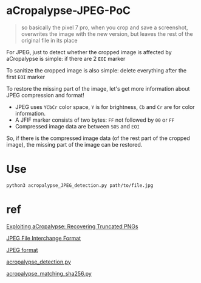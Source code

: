 # aCropalypse-JPEG-PoC

> so basically the pixel 7 pro, when you crop and save a screenshot, overwrites the image with the new version, but leaves the rest of the original file in its place

For JPEG, just to detect whether the cropped image is affected by aCropalypse is simple: if there are 2 `EOI` marker

To sanitize the cropped image is also simple: delete everything after the first `EOI` marker

To restore the missing part of the image, let's get more information about JPEG compression and format!

- JPEG uses `YCbCr` color space, `Y` is for brightness, `Cb` and `Cr` are for color information.
- A JFIF marker consists of two bytes: `FF` not followed by `00` or `FF`
- Compressed image data are between `SOS` and `EOI`

So, if there is the compressed image data (of the rest part of the cropped image), the missing part of the image can be restored.

# Use

`python3 acropalypse_JPEG_detection.py path/to/file.jpg`

# ref

[Exploiting aCropalypse: Recovering Truncated PNGs](https://www.da.vidbuchanan.co.uk/blog/exploiting-acropalypse.html)

[JPEG File Interchange Format](https://en.wikipedia.org/wiki/JPEG_File_Interchange_Format)

[JPEG format](https://github.com/corkami/formats/blob/master/image/jpeg.md)

[acropalypse_detection.py](https://github.com/infobyte/CVE-2023-21036/blob/master/acropalypse_detection.py)

[acropalypse_matching_sha256.py](https://gist.github.com/DavidBuchanan314/93de9d07f7fab494bcdf17c2bd6cef02)
